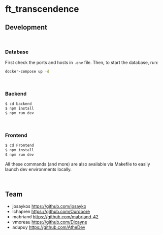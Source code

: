 # ft_transcendence

## Development

<br/>

### Database

First check the ports and hosts in `.env` file. Then, to start the database, run:

```bash
docker-compose up -d
```

<br/>

### Backend

```bash
$ cd backend
$ npm install
$ npm run dev
```

<br/>

### Frontend

```bash
$ cd Frontend
$ npm install
$ npm run dev
```

All these commands (and more) are also available via Makefile to easily launch dev environments locally.

<br/>

## Team

- josaykos <https://github.com/josayko>
- lchapren <https://github.com/Ourobore>
- mabriand <https://github.com/mabriand-42>
- vmoreau <https://github.com/Dicayne>
- adupuy <https://github.com/AtheDev>
